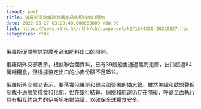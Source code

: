 ```yaml
---
layout: post
title: 俄羅斯促請解除對農產品和肥料出口限制
date: 2022-08-27 03:29:40.000000000 +08:00
link: https://news.rthk.hk/rthk/ch/component/k2/1664356-20220827.htm
categories: rthk
---
```


俄羅斯促請解除對農產品和肥料出口的限制。

俄羅斯外交部表示，根據聯合國資料，已有39艘船隻通過黑海走廊，出口超過84萬噸糧食，但根據協定出口的小麥份額不足15%。

俄羅斯外交部又表示，要落實俄羅斯和聯合國簽署的備忘錄。雖然美國和歐盟聲稱制裁不適用於糧食和化肥，但在銀行結算、保險和航運仍存在障礙，呼籲全面執行具有相互約束力的伊斯坦布爾協議，以確保全球糧食安全。

